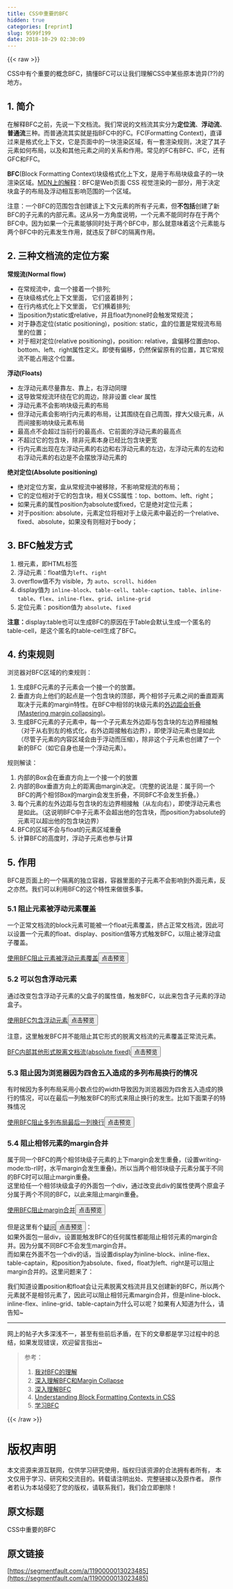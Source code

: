 ```yaml
---
title: CSS中重要的BFC
hidden: true
categories: [reprint]
slug: 9599f199
date: 2018-10-29 02:30:09
---
```


{{< raw >}}
<p>CSS&#x4E2D;&#x6709;&#x4E2A;&#x91CD;&#x8981;&#x7684;&#x6982;&#x5FF5;BFC&#xFF0C;&#x641E;&#x61C2;BFC&#x53EF;&#x4EE5;&#x8BA9;&#x6211;&#x4EEC;&#x7406;&#x89E3;CSS&#x4E2D;&#x67D0;&#x4E9B;&#x539F;&#x672C;&#x8BE1;&#x5F02;(??)&#x7684;&#x5730;&#x65B9;&#x3002;</p><h2 id="articleHeader0">1. &#x7B80;&#x4ECB;</h2><p>&#x5728;&#x89E3;&#x91CA;BFC&#x4E4B;&#x524D;&#xFF0C;&#x5148;&#x8BF4;&#x4E00;&#x4E0B;&#x6587;&#x6863;&#x6D41;&#x3002;&#x6211;&#x4EEC;&#x5E38;&#x8BF4;&#x7684;&#x6587;&#x6863;&#x6D41;&#x5176;&#x5B9E;&#x5206;&#x4E3A;<strong>&#x5B9A;&#x4F4D;&#x6D41;</strong>&#x3001;<strong>&#x6D6E;&#x52A8;&#x6D41;</strong>&#x3001;<strong>&#x666E;&#x901A;&#x6D41;</strong>&#x4E09;&#x79CD;&#x3002;&#x800C;&#x666E;&#x901A;&#x6D41;&#x5176;&#x5B9E;&#x5C31;&#x662F;&#x6307;BFC&#x4E2D;&#x7684;FC&#x3002;FC(Formatting Context)&#xFF0C;&#x76F4;&#x8BD1;&#x8FC7;&#x6765;&#x662F;&#x683C;&#x5F0F;&#x5316;&#x4E0A;&#x4E0B;&#x6587;&#xFF0C;&#x5B83;&#x662F;&#x9875;&#x9762;&#x4E2D;&#x7684;&#x4E00;&#x5757;&#x6E32;&#x67D3;&#x533A;&#x57DF;&#xFF0C;&#x6709;&#x4E00;&#x5957;&#x6E32;&#x67D3;&#x89C4;&#x5219;&#xFF0C;&#x51B3;&#x5B9A;&#x4E86;&#x5176;&#x5B50;&#x5143;&#x7D20;&#x5982;&#x4F55;&#x5E03;&#x5C40;&#xFF0C;&#x4EE5;&#x53CA;&#x548C;&#x5176;&#x4ED6;&#x5143;&#x7D20;&#x4E4B;&#x95F4;&#x7684;&#x5173;&#x7CFB;&#x548C;&#x4F5C;&#x7528;&#x3002;&#x5E38;&#x89C1;&#x7684;FC&#x6709;BFC&#x3001;IFC&#xFF0C;&#x8FD8;&#x6709;GFC&#x548C;FFC&#x3002;</p><p><strong>BFC</strong>(Block Formatting Context)&#x5757;&#x7EA7;&#x683C;&#x5F0F;&#x5316;&#x4E0A;&#x4E0B;&#x6587;&#xFF0C;&#x662F;&#x7528;&#x4E8E;&#x5E03;&#x5C40;&#x5757;&#x7EA7;&#x76D2;&#x5B50;&#x7684;&#x4E00;&#x5757;&#x6E32;&#x67D3;&#x533A;&#x57DF;&#x3002;<a href="https://developer.mozilla.org/zh-CN/docs/Web/Guide/CSS/Block_formatting_context" rel="nofollow noreferrer" target="_blank">MDN&#x4E0A;&#x7684;&#x89E3;&#x91CA;</a>&#xFF1A;BFC&#x662F;Web&#x9875;&#x9762; CSS &#x89C6;&#x89C9;&#x6E32;&#x67D3;&#x7684;&#x4E00;&#x90E8;&#x5206;&#xFF0C;&#x7528;&#x4E8E;&#x51B3;&#x5B9A;&#x5757;&#x76D2;&#x5B50;&#x7684;&#x5E03;&#x5C40;&#x53CA;&#x6D6E;&#x52A8;&#x76F8;&#x4E92;&#x5F71;&#x54CD;&#x8303;&#x56F4;&#x7684;&#x4E00;&#x4E2A;&#x533A;&#x57DF;&#x3002;</p><p>&#x6CE8;&#x610F;&#xFF1A;&#x4E00;&#x4E2A;BFC&#x7684;&#x8303;&#x56F4;&#x5305;&#x542B;&#x521B;&#x5EFA;&#x8BE5;&#x4E0A;&#x4E0B;&#x6587;&#x5143;&#x7D20;&#x7684;&#x6240;&#x6709;&#x5B50;&#x5143;&#x7D20;&#xFF0C;&#x4F46;<strong>&#x4E0D;&#x5305;&#x62EC;</strong>&#x521B;&#x5EFA;&#x4E86;&#x65B0;BFC&#x7684;&#x5B50;&#x5143;&#x7D20;&#x7684;&#x5185;&#x90E8;&#x5143;&#x7D20;&#x3002;&#x8FD9;&#x4ECE;&#x53E6;&#x4E00;&#x65B9;&#x89D2;&#x5EA6;&#x8BF4;&#x660E;&#xFF0C;&#x4E00;&#x4E2A;&#x5143;&#x7D20;&#x4E0D;&#x80FD;&#x540C;&#x65F6;&#x5B58;&#x5728;&#x4E8E;&#x4E24;&#x4E2A;BFC&#x4E2D;&#x3002;&#x56E0;&#x4E3A;&#x5982;&#x679C;&#x4E00;&#x4E2A;&#x5143;&#x7D20;&#x80FD;&#x591F;&#x540C;&#x65F6;&#x5904;&#x4E8E;&#x4E24;&#x4E2A;BFC&#x4E2D;&#xFF0C;&#x90A3;&#x4E48;&#x5C31;&#x610F;&#x5473;&#x7740;&#x8FD9;&#x4E2A;&#x5143;&#x7D20;&#x80FD;&#x4E0E;&#x4E24;&#x4E2A;BFC&#x4E2D;&#x7684;&#x5143;&#x7D20;&#x53D1;&#x751F;&#x4F5C;&#x7528;&#xFF0C;&#x5C31;&#x8FDD;&#x53CD;&#x4E86;BFC&#x7684;&#x9694;&#x79BB;&#x4F5C;&#x7528;&#x3002;</p><h2 id="articleHeader1">2. &#x4E09;&#x79CD;&#x6587;&#x6863;&#x6D41;&#x7684;&#x5B9A;&#x4F4D;&#x65B9;&#x6848;</h2><p><strong>&#x5E38;&#x89C4;&#x6D41;(Normal flow)</strong></p><ul><li>&#x5728;&#x5E38;&#x89C4;&#x6D41;&#x4E2D;&#xFF0C;&#x76D2;&#x4E00;&#x4E2A;&#x63A5;&#x7740;&#x4E00;&#x4E2A;&#x6392;&#x5217;;</li><li>&#x5728;&#x5757;&#x7EA7;&#x683C;&#x5F0F;&#x5316;&#x4E0A;&#x4E0B;&#x6587;&#x91CC;&#x9762;&#xFF0C; &#x5B83;&#x4EEC;&#x7AD6;&#x7740;&#x6392;&#x5217;&#xFF1B;</li><li>&#x5728;&#x884C;&#x5185;&#x683C;&#x5F0F;&#x5316;&#x4E0A;&#x4E0B;&#x6587;&#x91CC;&#x9762;&#xFF0C; &#x5B83;&#x4EEC;&#x6A2A;&#x7740;&#x6392;&#x5217;;</li><li>&#x5F53;position&#x4E3A;static&#x6216;relative&#xFF0C;&#x5E76;&#x4E14;float&#x4E3A;none&#x65F6;&#x4F1A;&#x89E6;&#x53D1;&#x5E38;&#x89C4;&#x6D41;&#xFF1B;</li><li>&#x5BF9;&#x4E8E;&#x9759;&#x6001;&#x5B9A;&#x4F4D;(static positioning)&#xFF0C;position: static&#xFF0C;&#x76D2;&#x7684;&#x4F4D;&#x7F6E;&#x662F;&#x5E38;&#x89C4;&#x6D41;&#x5E03;&#x5C40;&#x91CC;&#x7684;&#x4F4D;&#x7F6E;&#xFF1B;</li><li>&#x5BF9;&#x4E8E;&#x76F8;&#x5BF9;&#x5B9A;&#x4F4D;(relative positioning)&#xFF0C;position: relative&#xFF0C;&#x76D2;&#x504F;&#x79FB;&#x4F4D;&#x7F6E;&#x7531;top&#x3001;bottom&#x3001;left&#x3001;right&#x5C5E;&#x6027;&#x5B9A;&#x4E49;&#x3002;&#x5373;&#x4F7F;&#x6709;&#x504F;&#x79FB;&#xFF0C;&#x4ECD;&#x7136;&#x4FDD;&#x7559;&#x539F;&#x6709;&#x7684;&#x4F4D;&#x7F6E;&#xFF0C;&#x5176;&#x5B83;&#x5E38;&#x89C4;&#x6D41;&#x4E0D;&#x80FD;&#x5360;&#x7528;&#x8FD9;&#x4E2A;&#x4F4D;&#x7F6E;&#x3002;</li></ul><p><strong>&#x6D6E;&#x52A8;(Floats)</strong></p><ul><li>&#x5DE6;&#x6D6E;&#x52A8;&#x5143;&#x7D20;&#x5C3D;&#x91CF;&#x9760;&#x5DE6;&#x3001;&#x9760;&#x4E0A;&#xFF0C;&#x53F3;&#x6D6E;&#x52A8;&#x540C;&#x7406;</li><li>&#x8FD9;&#x5BFC;&#x81F4;&#x5E38;&#x89C4;&#x6D41;&#x73AF;&#x7ED5;&#x5728;&#x5B83;&#x7684;&#x5468;&#x8FB9;&#xFF0C;&#x9664;&#x975E;&#x8BBE;&#x7F6E; clear &#x5C5E;&#x6027;</li><li>&#x6D6E;&#x52A8;&#x5143;&#x7D20;&#x4E0D;&#x4F1A;&#x5F71;&#x54CD;&#x5757;&#x7EA7;&#x5143;&#x7D20;&#x7684;&#x5E03;&#x5C40;</li><li>&#x4F46;&#x6D6E;&#x52A8;&#x5143;&#x7D20;&#x4F1A;&#x5F71;&#x54CD;&#x884C;&#x5185;&#x5143;&#x7D20;&#x7684;&#x5E03;&#x5C40;&#xFF0C;&#x8BA9;&#x5176;&#x56F4;&#x7ED5;&#x5728;&#x81EA;&#x5DF1;&#x5468;&#x56F4;&#xFF0C;&#x6491;&#x5927;&#x7236;&#x7EA7;&#x5143;&#x7D20;&#xFF0C;&#x4ECE;&#x800C;&#x95F4;&#x63A5;&#x5F71;&#x54CD;&#x5757;&#x7EA7;&#x5143;&#x7D20;&#x5E03;&#x5C40;</li><li>&#x6700;&#x9AD8;&#x70B9;&#x4E0D;&#x4F1A;&#x8D85;&#x8FC7;&#x5F53;&#x524D;&#x884C;&#x7684;&#x6700;&#x9AD8;&#x70B9;&#x3001;&#x5B83;&#x524D;&#x9762;&#x7684;&#x6D6E;&#x52A8;&#x5143;&#x7D20;&#x7684;&#x6700;&#x9AD8;&#x70B9;</li><li>&#x4E0D;&#x8D85;&#x8FC7;&#x5B83;&#x7684;&#x5305;&#x542B;&#x5757;&#xFF0C;&#x9664;&#x975E;&#x5143;&#x7D20;&#x672C;&#x8EAB;&#x5DF2;&#x7ECF;&#x6BD4;&#x5305;&#x542B;&#x5757;&#x66F4;&#x5BBD;</li><li>&#x884C;&#x5185;&#x5143;&#x7D20;&#x51FA;&#x73B0;&#x5728;&#x5DE6;&#x6D6E;&#x52A8;&#x5143;&#x7D20;&#x7684;&#x53F3;&#x8FB9;&#x548C;&#x53F3;&#x6D6E;&#x52A8;&#x5143;&#x7D20;&#x7684;&#x5DE6;&#x8FB9;&#xFF0C;&#x5DE6;&#x6D6E;&#x52A8;&#x5143;&#x7D20;&#x7684;&#x5DE6;&#x8FB9;&#x548C;&#x53F3;&#x6D6E;&#x52A8;&#x5143;&#x7D20;&#x7684;&#x53F3;&#x8FB9;&#x662F;&#x4E0D;&#x4F1A;&#x6446;&#x653E;&#x6D6E;&#x52A8;&#x5143;&#x7D20;&#x7684;</li></ul><p><strong>&#x7EDD;&#x5BF9;&#x5B9A;&#x4F4D;(Absolute positioning)</strong></p><ul><li>&#x7EDD;&#x5BF9;&#x5B9A;&#x4F4D;&#x65B9;&#x6848;&#xFF0C;&#x76D2;&#x4ECE;&#x5E38;&#x89C4;&#x6D41;&#x4E2D;&#x88AB;&#x79FB;&#x9664;&#xFF0C;&#x4E0D;&#x5F71;&#x54CD;&#x5E38;&#x89C4;&#x6D41;&#x7684;&#x5E03;&#x5C40;&#xFF1B;</li><li>&#x5B83;&#x7684;&#x5B9A;&#x4F4D;&#x76F8;&#x5BF9;&#x4E8E;&#x5B83;&#x7684;&#x5305;&#x542B;&#x5757;&#xFF0C;&#x76F8;&#x5173;CSS&#x5C5E;&#x6027;&#xFF1A;top&#x3001;bottom&#x3001;left&#x3001;right&#xFF1B;</li><li>&#x5982;&#x679C;&#x5143;&#x7D20;&#x7684;&#x5C5E;&#x6027;position&#x4E3A;absolute&#x6216;fixed&#xFF0C;&#x5B83;&#x662F;&#x7EDD;&#x5BF9;&#x5B9A;&#x4F4D;&#x5143;&#x7D20;&#xFF1B;</li><li>&#x5BF9;&#x4E8E;position: absolute&#xFF0C;&#x5143;&#x7D20;&#x5B9A;&#x4F4D;&#x5C06;&#x76F8;&#x5BF9;&#x4E8E;&#x4E0A;&#x7EA7;&#x5143;&#x7D20;&#x4E2D;&#x6700;&#x8FD1;&#x7684;&#x4E00;&#x4E2A;relative&#x3001;fixed&#x3001;absolute&#xFF0C;&#x5982;&#x679C;&#x6CA1;&#x6709;&#x5219;&#x76F8;&#x5BF9;&#x4E8E;body&#xFF1B;</li></ul><h2 id="articleHeader2">3. BFC&#x89E6;&#x53D1;&#x65B9;&#x5F0F;</h2><ol><li>&#x6839;&#x5143;&#x7D20;&#xFF0C;&#x5373;HTML&#x6807;&#x7B7E;</li><li>&#x6D6E;&#x52A8;&#x5143;&#x7D20;&#xFF1A;float&#x503C;&#x4E3A;<code>left</code>&#x3001;<code>right</code></li><li>overflow&#x503C;&#x4E0D;&#x4E3A; visible&#xFF0C;&#x4E3A; <code>auto</code>&#x3001;<code>scroll</code>&#x3001;<code>hidden</code></li><li>display&#x503C;&#x4E3A; <code>inline-block</code>&#x3001;<code>table-cell</code>&#x3001;<code>table-caption</code>&#x3001;<code>table</code>&#x3001;<code>inline-table</code>&#x3001;<code>flex</code>&#x3001;<code>inline-flex</code>&#x3001;<code>grid</code>&#x3001;<code>inline-grid</code></li><li>&#x5B9A;&#x4F4D;&#x5143;&#x7D20;&#xFF1A;position&#x503C;&#x4E3A; <code>absolute</code>&#x3001;<code>fixed</code></li></ol><p><strong>&#x6CE8;&#x610F;&#xFF1A;</strong>display:table&#x4E5F;&#x53EF;&#x4EE5;&#x751F;&#x6210;BFC&#x7684;&#x539F;&#x56E0;&#x5728;&#x4E8E;Table&#x4F1A;&#x9ED8;&#x8BA4;&#x751F;&#x6210;&#x4E00;&#x4E2A;&#x533F;&#x540D;&#x7684;table-cell&#xFF0C;&#x662F;&#x8FD9;&#x4E2A;&#x533F;&#x540D;&#x7684;table-cell&#x751F;&#x6210;&#x4E86;BFC&#x3002;</p><h2 id="articleHeader3">4. &#x7EA6;&#x675F;&#x89C4;&#x5219;</h2><p>&#x6D4F;&#x89C8;&#x5668;&#x5BF9;BFC&#x533A;&#x57DF;&#x7684;&#x7EA6;&#x675F;&#x89C4;&#x5219;&#xFF1A;</p><ol><li>&#x751F;&#x6210;BFC&#x5143;&#x7D20;&#x7684;&#x5B50;&#x5143;&#x7D20;&#x4F1A;&#x4E00;&#x4E2A;&#x63A5;&#x4E00;&#x4E2A;&#x7684;&#x653E;&#x7F6E;&#x3002;</li><li>&#x5782;&#x76F4;&#x65B9;&#x5411;&#x4E0A;&#x4ED6;&#x4EEC;&#x7684;&#x8D77;&#x70B9;&#x662F;&#x4E00;&#x4E2A;&#x5305;&#x542B;&#x5757;&#x7684;&#x9876;&#x90E8;&#xFF0C;&#x4E24;&#x4E2A;&#x76F8;&#x90BB;&#x5B50;&#x5143;&#x7D20;&#x4E4B;&#x95F4;&#x7684;&#x5782;&#x76F4;&#x8DDD;&#x79BB;&#x53D6;&#x51B3;&#x4E8E;&#x5143;&#x7D20;&#x7684;margin&#x7279;&#x6027;&#x3002;&#x5728;BFC&#x4E2D;&#x76F8;&#x90BB;&#x7684;&#x5757;&#x7EA7;&#x5143;&#x7D20;&#x7684;<a href="https://developer.mozilla.org/zh-CN/docs/Web/CSS/CSS_Box_Model/Mastering_margin_collapsing" rel="nofollow noreferrer" target="_blank">&#x5916;&#x8FB9;&#x8DDD;&#x4F1A;&#x6298;&#x53E0;(Mastering margin collapsing)</a>&#x3002;</li><li>&#x751F;&#x6210;BFC&#x5143;&#x7D20;&#x7684;&#x5B50;&#x5143;&#x7D20;&#x4E2D;&#xFF0C;&#x6BCF;&#x4E00;&#x4E2A;&#x5B50;&#x5143;&#x7D20;&#x5DE6;&#x5916;&#x8FB9;&#x8DDD;&#x4E0E;&#x5305;&#x542B;&#x5757;&#x7684;&#x5DE6;&#x8FB9;&#x754C;&#x76F8;&#x63A5;&#x89E6;&#xFF08;&#x5BF9;&#x4E8E;&#x4ECE;&#x53F3;&#x5230;&#x5DE6;&#x7684;&#x683C;&#x5F0F;&#x5316;&#xFF0C;&#x53F3;&#x5916;&#x8FB9;&#x8DDD;&#x63A5;&#x89E6;&#x53F3;&#x8FB9;&#x754C;&#xFF09;&#xFF0C;&#x5373;&#x4F7F;&#x6D6E;&#x52A8;&#x5143;&#x7D20;&#x4E5F;&#x662F;&#x5982;&#x6B64;&#xFF08;&#x5C3D;&#x7BA1;&#x5B50;&#x5143;&#x7D20;&#x7684;&#x5185;&#x5BB9;&#x533A;&#x57DF;&#x4F1A;&#x7531;&#x4E8E;&#x6D6E;&#x52A8;&#x800C;&#x538B;&#x7F29;&#xFF09;&#xFF0C;&#x9664;&#x975E;&#x8FD9;&#x4E2A;&#x5B50;&#x5143;&#x7D20;&#x4E5F;&#x521B;&#x5EFA;&#x4E86;&#x4E00;&#x4E2A;&#x65B0;&#x7684;BFC&#xFF08;&#x5982;&#x5B83;&#x81EA;&#x8EAB;&#x4E5F;&#x662F;&#x4E00;&#x4E2A;&#x6D6E;&#x52A8;&#x5143;&#x7D20;&#xFF09;&#x3002;</li></ol><p>&#x89C4;&#x5219;&#x89E3;&#x8BFB;&#xFF1A;</p><ol><li>&#x5185;&#x90E8;&#x7684;Box&#x4F1A;&#x5728;&#x5782;&#x76F4;&#x65B9;&#x5411;&#x4E0A;&#x4E00;&#x4E2A;&#x63A5;&#x4E00;&#x4E2A;&#x7684;&#x653E;&#x7F6E;</li><li>&#x5185;&#x90E8;&#x7684;Box&#x5782;&#x76F4;&#x65B9;&#x5411;&#x4E0A;&#x7684;&#x8DDD;&#x79BB;&#x7531;margin&#x51B3;&#x5B9A;&#x3002;&#xFF08;&#x5B8C;&#x6574;&#x7684;&#x8BF4;&#x6CD5;&#x662F;&#xFF1A;&#x5C5E;&#x4E8E;&#x540C;&#x4E00;&#x4E2A;BFC&#x7684;&#x4E24;&#x4E2A;&#x76F8;&#x90BB;Box&#x7684;margin&#x4F1A;&#x53D1;&#x751F;&#x6298;&#x53E0;&#xFF0C;&#x4E0D;&#x540C;BFC&#x4E0D;&#x4F1A;&#x53D1;&#x751F;&#x6298;&#x53E0;&#x3002;&#xFF09;</li><li>&#x6BCF;&#x4E2A;&#x5143;&#x7D20;&#x7684;&#x5DE6;&#x5916;&#x8FB9;&#x8DDD;&#x4E0E;&#x5305;&#x542B;&#x5757;&#x7684;&#x5DE6;&#x8FB9;&#x754C;&#x76F8;&#x63A5;&#x89E6;&#xFF08;&#x4ECE;&#x5DE6;&#x5411;&#x53F3;&#xFF09;&#xFF0C;&#x5373;&#x4F7F;&#x6D6E;&#x52A8;&#x5143;&#x7D20;&#x4E5F;&#x662F;&#x5982;&#x6B64;&#x3002;&#xFF08;&#x8FD9;&#x8BF4;&#x660E;BFC&#x4E2D;&#x5B50;&#x5143;&#x7D20;&#x4E0D;&#x4F1A;&#x8D85;&#x51FA;&#x4ED6;&#x7684;&#x5305;&#x542B;&#x5757;&#xFF0C;&#x800C;position&#x4E3A;absolute&#x7684;&#x5143;&#x7D20;&#x53EF;&#x4EE5;&#x8D85;&#x51FA;&#x4ED6;&#x7684;&#x5305;&#x542B;&#x5757;&#x8FB9;&#x754C;&#xFF09;</li><li>BFC&#x7684;&#x533A;&#x57DF;&#x4E0D;&#x4F1A;&#x4E0E;float&#x7684;&#x5143;&#x7D20;&#x533A;&#x57DF;&#x91CD;&#x53E0;</li><li>&#x8BA1;&#x7B97;BFC&#x7684;&#x9AD8;&#x5EA6;&#x65F6;&#xFF0C;&#x6D6E;&#x52A8;&#x5B50;&#x5143;&#x7D20;&#x4E5F;&#x53C2;&#x4E0E;&#x8BA1;&#x7B97;</li></ol><h2 id="articleHeader4">5. &#x4F5C;&#x7528;</h2><p>BFC&#x662F;&#x9875;&#x9762;&#x4E0A;&#x7684;&#x4E00;&#x4E2A;&#x9694;&#x79BB;&#x7684;&#x72EC;&#x7ACB;&#x5BB9;&#x5668;&#xFF0C;&#x5BB9;&#x5668;&#x91CC;&#x9762;&#x7684;&#x5B50;&#x5143;&#x7D20;&#x4E0D;&#x4F1A;&#x5F71;&#x54CD;&#x5230;&#x5916;&#x9762;&#x5143;&#x7D20;&#xFF0C;&#x53CD;&#x4E4B;&#x4EA6;&#x7136;&#x3002;&#x6211;&#x4EEC;&#x53EF;&#x4EE5;&#x5229;&#x7528;BFC&#x7684;&#x8FD9;&#x4E2A;&#x7279;&#x6027;&#x6765;&#x505A;&#x5F88;&#x591A;&#x4E8B;&#x3002;</p><h3 id="articleHeader5">5.1 &#x963B;&#x6B62;&#x5143;&#x7D20;&#x88AB;&#x6D6E;&#x52A8;&#x5143;&#x7D20;&#x8986;&#x76D6;</h3><p>&#x4E00;&#x4E2A;&#x6B63;&#x5E38;&#x6587;&#x6863;&#x6D41;&#x7684;block&#x5143;&#x7D20;&#x53EF;&#x80FD;&#x88AB;&#x4E00;&#x4E2A;float&#x5143;&#x7D20;&#x8986;&#x76D6;&#xFF0C;&#x6324;&#x5360;&#x6B63;&#x5E38;&#x6587;&#x6863;&#x6D41;&#xFF0C;&#x56E0;&#x6B64;&#x53EF;&#x4EE5;&#x8BBE;&#x7F6E;&#x4E00;&#x4E2A;&#x5143;&#x7D20;&#x7684;float&#x3001;display&#x3001;position&#x503C;&#x7B49;&#x65B9;&#x5F0F;&#x89E6;&#x53D1;BFC&#xFF0C;&#x4EE5;&#x963B;&#x6B62;&#x88AB;&#x6D6E;&#x52A8;&#x76D2;&#x5B50;&#x8986;&#x76D6;&#x3002;</p><p><a href="https://codepen.io/SHERlocked93/pen/pazdzB" rel="nofollow noreferrer" target="_blank">&#x4F7F;&#x7528;BFC&#x963B;&#x6B62;&#x5143;&#x7D20;&#x88AB;&#x6D6E;&#x52A8;&#x5143;&#x7D20;&#x8986;&#x76D6;</a><button class="btn btn-xs btn-default ml10 preview" data-url="SHERlocked93/pen/pazdzB" data-typeid="3">&#x70B9;&#x51FB;&#x9884;&#x89C8;</button></p><h3 id="articleHeader6">5.2 &#x53EF;&#x4EE5;&#x5305;&#x542B;&#x6D6E;&#x52A8;&#x5143;&#x7D20;</h3><p>&#x901A;&#x8FC7;&#x6539;&#x53D8;&#x5305;&#x542B;&#x6D6E;&#x52A8;&#x5B50;&#x5143;&#x7D20;&#x7684;&#x7236;&#x76D2;&#x5B50;&#x7684;&#x5C5E;&#x6027;&#x503C;&#xFF0C;&#x89E6;&#x53D1;BFC&#xFF0C;&#x4EE5;&#x6B64;&#x6765;&#x5305;&#x542B;&#x5B50;&#x5143;&#x7D20;&#x7684;&#x6D6E;&#x52A8;&#x76D2;&#x5B50;&#x3002;</p><p><a href="https://codepen.io/SHERlocked93/pen/OQLOqG" rel="nofollow noreferrer" target="_blank">&#x4F7F;&#x7528;BFC&#x5305;&#x542B;&#x6D6E;&#x52A8;&#x5143;&#x7D20;</a><button class="btn btn-xs btn-default ml10 preview" data-url="SHERlocked93/pen/OQLOqG" data-typeid="3">&#x70B9;&#x51FB;&#x9884;&#x89C8;</button></p><p>&#x6CE8;&#x610F;&#xFF0C;&#x8FD9;&#x91CC;&#x89E6;&#x53D1;BFC&#x5E76;&#x4E0D;&#x80FD;&#x963B;&#x6B62;&#x5176;&#x5B83;&#x5F62;&#x5F0F;&#x7684;&#x8131;&#x79BB;&#x6587;&#x6863;&#x6D41;&#x7684;&#x5143;&#x7D20;&#x8986;&#x76D6;&#x6B63;&#x5E38;&#x6D41;&#x5143;&#x7D20;&#x3002;</p><p><a href="https://codepen.io/SHERlocked93/pen/MQjZPG" rel="nofollow noreferrer" target="_blank">BFC&#x5185;&#x90E8;&#x5176;&#x4ED6;&#x5F62;&#x5F0F;&#x8131;&#x79BB;&#x6587;&#x6863;&#x6D41;(absolute fixed)</a><button class="btn btn-xs btn-default ml10 preview" data-url="SHERlocked93/pen/MQjZPG" data-typeid="3">&#x70B9;&#x51FB;&#x9884;&#x89C8;</button></p><h3 id="articleHeader7">5.3 &#x963B;&#x6B62;&#x56E0;&#x4E3A;&#x6D4F;&#x89C8;&#x5668;&#x56E0;&#x4E3A;&#x56DB;&#x820D;&#x4E94;&#x5165;&#x9020;&#x6210;&#x7684;&#x591A;&#x5217;&#x5E03;&#x5C40;&#x6362;&#x884C;&#x7684;&#x60C5;&#x51B5;</h3><p>&#x6709;&#x65F6;&#x5019;&#x56E0;&#x4E3A;&#x591A;&#x5217;&#x5E03;&#x5C40;&#x91C7;&#x7528;&#x5C0F;&#x6570;&#x70B9;&#x4F4D;&#x7684;width&#x5BFC;&#x81F4;&#x56E0;&#x4E3A;&#x6D4F;&#x89C8;&#x5668;&#x56E0;&#x4E3A;&#x56DB;&#x820D;&#x4E94;&#x5165;&#x9020;&#x6210;&#x7684;&#x6362;&#x884C;&#x7684;&#x60C5;&#x51B5;&#xFF0C;&#x53EF;&#x4EE5;&#x5728;&#x6700;&#x540E;&#x4E00;&#x5217;&#x89E6;&#x53D1;BFC&#x7684;&#x5F62;&#x5F0F;&#x6765;&#x963B;&#x6B62;&#x6362;&#x884C;&#x7684;&#x53D1;&#x751F;&#x3002;&#x6BD4;&#x5982;&#x4E0B;&#x9762;&#x6817;&#x5B50;&#x7684;&#x7279;&#x6B8A;&#x60C5;&#x51B5;</p><p><a href="https://codepen.io/SHERlocked93/pen/yvVOvG" rel="nofollow noreferrer" target="_blank">&#x4F7F;&#x7528;BFC&#x963B;&#x6B62;&#x591A;&#x5217;&#x5E03;&#x5C40;&#x6700;&#x540E;&#x4E00;&#x5217;&#x6362;&#x884C;</a><button class="btn btn-xs btn-default ml10 preview" data-url="SHERlocked93/pen/yvVOvG" data-typeid="3">&#x70B9;&#x51FB;&#x9884;&#x89C8;</button></p><h3 id="articleHeader8">5.4 &#x963B;&#x6B62;&#x76F8;&#x90BB;&#x5143;&#x7D20;&#x7684;margin&#x5408;&#x5E76;</h3><p>&#x5C5E;&#x4E8E;&#x540C;&#x4E00;&#x4E2A;BFC&#x7684;&#x4E24;&#x4E2A;&#x76F8;&#x90BB;&#x5757;&#x7EA7;&#x5B50;&#x5143;&#x7D20;&#x7684;&#x4E0A;&#x4E0B;margin&#x4F1A;&#x53D1;&#x751F;&#x91CD;&#x53E0;&#xFF0C;(&#x8BBE;&#x7F6E;writing-mode:tb-rl&#x65F6;&#xFF0C;&#x6C34;&#x5E73;margin&#x4F1A;&#x53D1;&#x751F;&#x91CD;&#x53E0;)&#x3002;&#x6240;&#x4EE5;&#x5F53;&#x4E24;&#x4E2A;&#x76F8;&#x90BB;&#x5757;&#x7EA7;&#x5B50;&#x5143;&#x7D20;&#x5206;&#x5C5E;&#x4E8E;&#x4E0D;&#x540C;&#x7684;BFC&#x65F6;&#x53EF;&#x4EE5;&#x963B;&#x6B62;margin&#x91CD;&#x53E0;&#x3002;<br>&#x8FD9;&#x91CC;&#x7ED9;&#x4EFB;&#x4E00;&#x4E2A;&#x76F8;&#x90BB;&#x5757;&#x7EA7;&#x76D2;&#x5B50;&#x7684;&#x5916;&#x9762;&#x5305;&#x4E00;&#x4E2A;div&#xFF0C;&#x901A;&#x8FC7;&#x6539;&#x53D8;&#x6B64;div&#x7684;&#x5C5E;&#x6027;&#x4F7F;&#x4E24;&#x4E2A;&#x539F;&#x76D2;&#x5B50;&#x5206;&#x5C5E;&#x4E8E;&#x4E24;&#x4E2A;&#x4E0D;&#x540C;&#x7684;BFC&#xFF0C;&#x4EE5;&#x6B64;&#x6765;&#x963B;&#x6B62;margin&#x91CD;&#x53E0;&#x3002;</p><p><a href="https://codepen.io/SHERlocked93/pen/eVOevN" rel="nofollow noreferrer" target="_blank">&#x4F7F;&#x7528;BFC&#x963B;&#x6B62;margin&#x5408;&#x5E76;</a><button class="btn btn-xs btn-default ml10 preview" data-url="SHERlocked93/pen/eVOevN" data-typeid="3">&#x70B9;&#x51FB;&#x9884;&#x89C8;</button></p><p>&#x4F46;&#x662F;&#x8FD9;&#x91CC;&#x6709;&#x4E2A;<a href="https://codepen.io/SHERlocked93/pen/VQZrxQ" rel="nofollow noreferrer" target="_blank">&#x7591;&#x95EE;</a><button class="btn btn-xs btn-default ml10 preview" data-url="SHERlocked93/pen/VQZrxQ" data-typeid="3">&#x70B9;&#x51FB;&#x9884;&#x89C8;</button>&#xFF1A;<br>&#x5982;&#x679C;&#x5916;&#x9762;&#x5305;&#x4E00;&#x5C42;div&#xFF0C;&#x8BBE;&#x7F6E;&#x80FD;&#x89E6;&#x53D1;BFC&#x7684;&#x4EFB;&#x4F55;&#x5C5E;&#x6027;&#x90FD;&#x80FD;&#x963B;&#x6B62;&#x76F8;&#x90BB;&#x5143;&#x7D20;&#x7684;margin&#x5408;&#x5E76;&#x3002;&#x56E0;&#x4E3A;&#x5206;&#x5C5E;&#x4E0D;&#x540C;BFC&#x4E0D;&#x4F1A;&#x53D1;&#x751F;margin&#x5408;&#x5E76;&#x3002;<br>&#x800C;&#x5982;&#x679C;&#x5728;&#x5916;&#x9762;&#x4E0D;&#x5305;&#x4E00;&#x4E2A;div&#x7684;&#x8BDD;&#xFF0C;&#x5F53;&#x8BBE;&#x7F6E;display&#x4E3A;inline-block&#x3001;inline-flex&#x3001;table-captain&#xFF0C;&#x548C;position&#x4E3A;absolute&#x3001;fixed&#xFF0C;float&#x4E3A;left&#x3001;right&#x662F;&#x53EF;&#x4EE5;&#x963B;&#x6B62;margin&#x5408;&#x5E76;&#x7684;&#x3002;&#x8FD9;&#x91CC;&#x95EE;&#x9898;&#x6765;&#x4E86;&#xFF1A;</p><p>&#x6211;&#x4EEC;&#x77E5;&#x9053;&#x8BBE;&#x7F6E;position&#x548C;float&#x4F1A;&#x8BA9;&#x5143;&#x7D20;&#x8131;&#x79BB;&#x6587;&#x6863;&#x6D41;&#x5E76;&#x4E14;&#x53C8;&#x521B;&#x5EFA;&#x65B0;&#x7684;BFC&#xFF0C;&#x6240;&#x4EE5;&#x4E24;&#x4E2A;&#x5143;&#x7D20;&#x5C31;&#x4E0D;&#x662F;&#x76F8;&#x90BB;&#x5143;&#x7D20;&#x4E86;&#xFF0C;&#x56E0;&#x6B64;&#x53EF;&#x4EE5;&#x963B;&#x6B62;&#x76F8;&#x90BB;&#x5143;&#x7D20;margin&#x5408;&#x5E76;&#xFF0C;&#x4F46;&#x662F;inline-block&#x3001;inline-flex&#x3001;inline-grid&#x3001;table-captain&#x4E3A;&#x4EC0;&#x4E48;&#x53EF;&#x4EE5;&#x5462;&#xFF1F;&#x5982;&#x679C;&#x6709;&#x4EBA;&#x77E5;&#x9053;&#x4E3A;&#x4EC0;&#x4E48;&#xFF0C;&#x8BF7;&#x544A;&#x77E5;~</p><hr><p>&#x7F51;&#x4E0A;&#x7684;&#x5E16;&#x5B50;&#x5927;&#x591A;&#x6DF1;&#x6D45;&#x4E0D;&#x4E00;&#xFF0C;&#x751A;&#x81F3;&#x6709;&#x4E9B;&#x524D;&#x540E;&#x77DB;&#x76FE;&#xFF0C;&#x5728;&#x4E0B;&#x7684;&#x6587;&#x7AE0;&#x90FD;&#x662F;&#x5B66;&#x4E60;&#x8FC7;&#x7A0B;&#x4E2D;&#x7684;&#x603B;&#x7ED3;&#xFF0C;&#x5982;&#x679C;&#x53D1;&#x73B0;&#x9519;&#x8BEF;&#xFF0C;&#x6B22;&#x8FCE;&#x7559;&#x8A00;&#x6307;&#x51FA;~</p><blockquote><p>&#x53C2;&#x8003;&#xFF1A;</p><ol><li><a href="http://www.cnblogs.com/dojo-lzz/p/3999013.html" rel="nofollow noreferrer" target="_blank">&#x6211;&#x5BF9;BFC&#x7684;&#x7406;&#x89E3;</a></li><li><a href="https://www.w3cplus.com/css/understanding-bfc-and-margin-collapse.html" rel="nofollow noreferrer" target="_blank">&#x6DF1;&#x5165;&#x7406;&#x89E3;BFC&#x548C;Margin Collapse</a></li><li><a href="https://www.cnblogs.com/xiaohuochai/p/5248536.html" rel="nofollow noreferrer" target="_blank">&#x6DF1;&#x5165;&#x7406;&#x89E3;BFC</a></li><li><a href="https://www.sitepoint.com/understanding-block-formatting-contexts-in-css/" rel="nofollow noreferrer" target="_blank">Understanding Block Formatting Contexts in CSS</a></li><li><a href="http://web.jobbole.com/83274/" rel="nofollow noreferrer" target="_blank">&#x5B66;&#x4E60;BFC</a></li></ol></blockquote>
{{< /raw >}}

# 版权声明
本文资源来源互联网，仅供学习研究使用，版权归该资源的合法拥有者所有，
本文仅用于学习、研究和交流目的。转载请注明出处、完整链接以及原作者。
原作者若认为本站侵犯了您的版权，请联系我们，我们会立即删除！

## 原文标题
CSS中重要的BFC

## 原文链接
[https://segmentfault.com/a/1190000013023485](https://segmentfault.com/a/1190000013023485)

